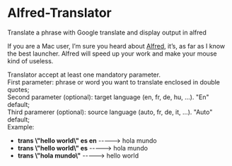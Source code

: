 Alfred-Translator
=================

Translate a phrase with Google translate and display output in alfred

If you are a Mac user, I’m sure you heard about <a href="http://www.alfredapp.com">Alfred</a>, it’s, as far as I know the best launcher. Alfred will speed up your work and make your mouse kind of useless.

Translator accept at least one mandatory parameter.<br>
First parameter: phrase or word you want to translate enclosed in double quotes;<br>
Second parameter (optional): target language (en, fr, de, hu, ...). \"En\" default;<br>
Third paramerer (optional): source language (auto, fr, de, it, ...). \"Auto\" default;<br>
Example:<br>
<ul>
    <li><strong>trans \"hello world\" es en</strong>   -----> hola mundo</li>
    <li><strong>trans \"hello world\" es</strong>      -----> hola mundo</li>
    <li><strong>trans \"hola mundo\"</strong>          -----> hello world</li>
</ul>